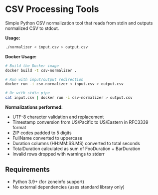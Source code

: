 # CSV Processing Tools

Simple Python CSV normalization tool that reads from stdin and outputs normalized CSV to stdout.

**Usage:**
```bash
./normalizer < input.csv > output.csv
```

**Docker Usage:**
```bash
# Build the Docker image
docker build -t csv-normalizer .

# Run with input/output redirection
docker run -i csv-normalizer < input.csv > output.csv

# Or with stdin pipe
cat input.csv | docker run -i csv-normalizer > output.csv
```

**Normalizations performed:**
- UTF-8 character validation and replacement
- Timestamp conversion from US/Pacific to US/Eastern in RFC3339 format
- ZIP codes padded to 5 digits
- FullName converted to uppercase
- Duration columns (HH:MM:SS.MS) converted to total seconds
- TotalDuration calculated as sum of FooDuration + BarDuration
- Invalid rows dropped with warnings to stderr

## Requirements

- Python 3.9+ (for zoneinfo support)
- No external dependencies (uses standard library only)
